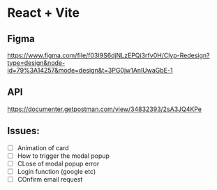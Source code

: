 # React + Vite

## Figma
https://www.figma.com/file/f03I9S6djNLzEPQi3rfv0H/Clyp-Redesign?type=design&node-id=79%3A14257&mode=design&t=3PG0jw1AnlUwaGbE-1

## API
https://documenter.getpostman.com/view/34832393/2sA3JQ4KPe

## Issues: 
- [ ]  Animation of card
- [ ]  How to trigger the modal popup
- [ ]  CLose of modal popup error
- [ ]  Login function (google etc)
- [ ]  COnfirm email request
